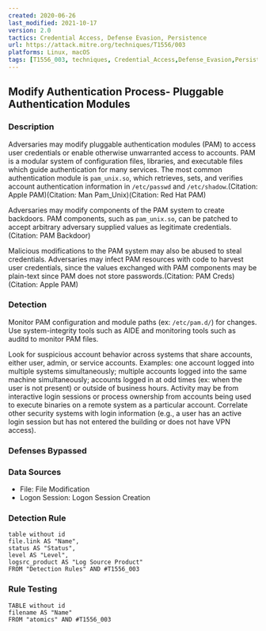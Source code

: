 ```yaml
---
created: 2020-06-26
last_modified: 2021-10-17
version: 2.0
tactics: Credential Access, Defense Evasion, Persistence
url: https://attack.mitre.org/techniques/T1556/003
platforms: Linux, macOS
tags: [T1556_003, techniques, Credential_Access,Defense_Evasion,Persistence]
---
```


## Modify Authentication Process- Pluggable Authentication Modules

### Description

Adversaries may modify pluggable authentication modules (PAM) to access user credentials or enable otherwise unwarranted access to accounts. PAM is a modular system of configuration files, libraries, and executable files which guide authentication for many services. The most common authentication module is <code>pam_unix.so</code>, which retrieves, sets, and verifies account authentication information in <code>/etc/passwd</code> and <code>/etc/shadow</code>.(Citation: Apple PAM)(Citation: Man Pam_Unix)(Citation: Red Hat PAM)

Adversaries may modify components of the PAM system to create backdoors. PAM components, such as <code>pam_unix.so</code>, can be patched to accept arbitrary adversary supplied values as legitimate credentials.(Citation: PAM Backdoor)

Malicious modifications to the PAM system may also be abused to steal credentials. Adversaries may infect PAM resources with code to harvest user credentials, since the values exchanged with PAM components may be plain-text since PAM does not store passwords.(Citation: PAM Creds)(Citation: Apple PAM)

### Detection

Monitor PAM configuration and module paths (ex: <code>/etc/pam.d/</code>) for changes. Use system-integrity tools such as AIDE and monitoring tools such as auditd to monitor PAM files.

Look for suspicious account behavior across systems that share accounts, either user, admin, or service accounts. Examples: one account logged into multiple systems simultaneously; multiple accounts logged into the same machine simultaneously; accounts logged in at odd times (ex: when the user is not present) or outside of business hours. Activity may be from interactive login sessions or process ownership from accounts being used to execute binaries on a remote system as a particular account. Correlate other security systems with login information (e.g., a user has an active login session but has not entered the building or does not have VPN access).

### Defenses Bypassed



### Data Sources

  - File: File Modification
  -  Logon Session: Logon Session Creation
### Detection Rule

```dataview
table without id
file.link AS "Name",
status AS "Status",
level AS "Level",
logsrc_product AS "Log Source Product"
FROM "Detection Rules" AND #T1556_003
```

### Rule Testing

```dataview
TABLE without id
filename AS "Name"
FROM "atomics" AND #T1556_003
```

